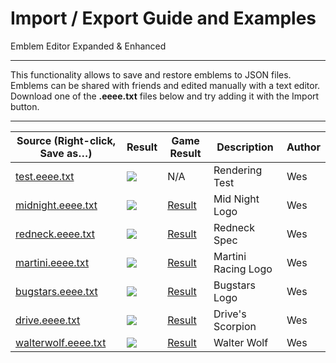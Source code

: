 # Import / Export Guide and Examples

Emblem Editor Expanded & Enhanced

------------------------------------------------------------------------------------------------------------------------

This functionality allows to save and restore emblems to JSON files.
Emblems can be shared with friends and edited manually with a text editor.
Download one of the **.eeee.txt** files below and try adding it with the Import button.

------------------------------------------------------------------------------------------------------------------------

[s1]: https://raw.githubusercontent.com/Wes0617/EmblemEditorEE/main/readme-import/midnight.eeee.txt
[s2]: https://raw.githubusercontent.com/Wes0617/EmblemEditorEE/main/readme-import/martini.eeee.txt
[s3]: https://raw.githubusercontent.com/Wes0617/EmblemEditorEE/main/readme-import/bugstars.eeee.txt
[s4]: https://raw.githubusercontent.com/Wes0617/EmblemEditorEE/main/readme-import/drive.eeee.txt
[s5]: https://raw.githubusercontent.com/Wes0617/EmblemEditorEE/main/readme-import/redneck.eeee.txt
[s6]: https://raw.githubusercontent.com/Wes0617/EmblemEditorEE/main/readme-import/walterwolf.eeee.txt
[s7]: https://raw.githubusercontent.com/Wes0617/EmblemEditorEE/main/readme-import/test.eeee.txt

[r1]: ./readme-import/midnight.png
[r2]: ./readme-import/martini.png
[r3]: ./readme-import/bugstars.png
[r4]: ./readme-import/drive.png
[r5]: ./readme-import/redneck.png
[r6]: ./readme-import/walterwolf.png
[r7]: ./readme-import/test.png

[g1]: ./readme-import/midnight.jpg
[g2]: ./readme-import/martini.jpg
[g3]: ./readme-import/bugstars.jpg
[g4]: ./readme-import/drive.jpg
[g5]: ./readme-import/redneck.jpg
[g6]: ./readme-import/walterwolf.jpg
[g7]: ./readme-import/test.jpg

| Source (Right-click, Save as…)    | Result  | Game Result  | Description         | Author                            |
|-----------------------------------|---------|--------------|---------------------|-----------------------------------|
| [test.eeee.txt][s7]               | ![][r7] | N/A          | Rendering Test      | Wes                               |
| [midnight.eeee.txt][s1]           | ![][r1] | [Result][g1] | Mid Night Logo      | Wes                               |
| [redneck.eeee.txt][s5]            | ![][r5] | [Result][g5] | Redneck Spec        | Wes                               |
| [martini.eeee.txt][s2]            | ![][r2] | [Result][g2] | Martini Racing Logo | Wes                               |
| [bugstars.eeee.txt][s3]           | ![][r3] | [Result][g3] | Bugstars Logo       | Wes                               |
| [drive.eeee.txt][s4]              | ![][r4] | [Result][g4] | Drive's Scorpion    | Wes                               |
| [walterwolf.eeee.txt][s6]         | ![][r6] | [Result][g6] | Walter Wolf         | Wes                               |
